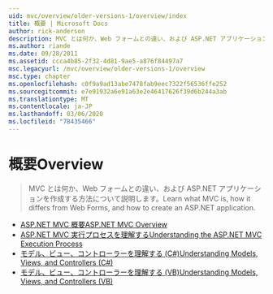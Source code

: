 ```yaml
---
uid: mvc/overview/older-versions-1/overview/index
title: 概要 | Microsoft Docs
author: rick-anderson
description: MVC とは何か、Web フォームとの違い、および ASP.NET アプリケーションを作成する方法について説明します。
ms.author: riande
ms.date: 09/28/2011
ms.assetid: ccca4b85-2f32-4d81-9ae5-a876f84497a7
msc.legacyurl: /mvc/overview/older-versions-1/overview
msc.type: chapter
ms.openlocfilehash: c0f9a9ad13abe7478fab9eec7322f56536ffe252
ms.sourcegitcommit: e7e91932a6e91a63e2e46417626f39d6b244a3ab
ms.translationtype: MT
ms.contentlocale: ja-JP
ms.lasthandoff: 03/06/2020
ms.locfileid: "78435466"
---
```

# <a name="overview"></a><span data-ttu-id="9c36f-103">概要</span><span class="sxs-lookup"><span data-stu-id="9c36f-103">Overview</span></span>

> <span data-ttu-id="9c36f-104">MVC とは何か、Web フォームとの違い、および ASP.NET アプリケーションを作成する方法について説明します。</span><span class="sxs-lookup"><span data-stu-id="9c36f-104">Learn what MVC is, how it differs from Web Forms, and how to create an ASP.NET application.</span></span>

- [<span data-ttu-id="9c36f-105">ASP.NET MVC 概要</span><span class="sxs-lookup"><span data-stu-id="9c36f-105">ASP.NET MVC Overview</span></span>](asp-net-mvc-overview.md)
- [<span data-ttu-id="9c36f-106">ASP.NET MVC 実行プロセスを理解する</span><span class="sxs-lookup"><span data-stu-id="9c36f-106">Understanding the ASP.NET MVC Execution Process</span></span>](understanding-the-asp-net-mvc-execution-process.md)
- [<span data-ttu-id="9c36f-107">モデル、ビュー、コントローラーを理解する (C#)</span><span class="sxs-lookup"><span data-stu-id="9c36f-107">Understanding Models, Views, and Controllers (C#)</span></span>](understanding-models-views-and-controllers-cs.md)
- [<span data-ttu-id="9c36f-108">モデル、ビュー、コントローラーを理解する (VB)</span><span class="sxs-lookup"><span data-stu-id="9c36f-108">Understanding Models, Views, and Controllers (VB)</span></span>](understanding-models-views-and-controllers-vb.md)
